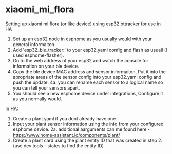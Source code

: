 # xiaomi_mi_flora

Setting up xiaomi mi flora (or like device) using esp32 bttracker for use in HA

1. Set up an esp32 node in esphome as you usually would with your general informaiton. 
2. Add 'esp32_ble_tracker:' to your esp32.yaml config and flash as usuall (I used esphome-flasher).
3. Go to the web address of your esp32 and watch the console for information on your ble device. 
4. Copy the ble device MAC address and sensor informaiton, Put it into the apropriate areas of the sensor config into your esp32.yaml config and push the update.
 4a. you can rename each sensor to a logical name so you can tell your sensors apart. 
5. You should see a new esphome device under integrations, Configure it as you normally would. 


In HA:

1. Create a plant.yaml if you dont already have one.
2. Input your plant sensor information using the info from your configured esphome device. 
2a. additional aarguments can me found here - https://www.home-assistant.io/components/plant/
3. Create a plant card using the plant entity ID that was created in step 2. (use dev tools - states to find the entity ID)
